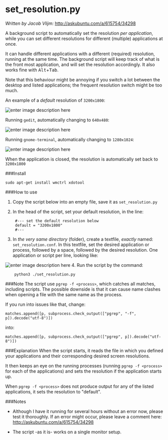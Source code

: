 # set_resolution.py

*Written by Jacob Vlijm:* http://askubuntu.com/a/615754/34298

A background script to automatically set the resolution *per application*, while you can set different resolutions for different (multiple) applications at once.

It can handle different applications with a different (required) resolution, running at the same time. The background script will keep track of what is the front most application, and will set the resolution accordingly. It also works fine with <kbd>Alt</kbd>+<kbd>Tab</kbd>.

Note that this behaviour might be annoying if you switch a lot between the desktop and listed applications; the frequent resolution switch might be too much.

An example of a *default* resolution of `3200x1800`:

![enter image description here][1]

Running `gedit`, automatically changing to `640x480`:

![enter image description here][2]

Running `gnome-terminal`, automatically changing to `1280x1024`:

![enter image description here][3]

When the application is closed, the resolution is automatically set back to `3200x1800`

###Install

    sudo apt-get install wmctrl xdotool

###How to use
1. Copy the script below into an empty file, save it as `set_resolution.py`
2. In the head of the script, set your default resolution, in the line:

        #--- set the default resolution below
        default = "3200x1800"
        #---

3. In *the very same directory* (folder), create a textfile, *exactly* named: `set_resolution.conf`. In this textfile, set the desired application or process, followed by a space, followed by the desired resolution. One application or script per line, looking like:

 ![enter image description here][4]
4. Run the script by the command:

        python3 ./set_resolution.py

###Note
The script use `pgrep -f <process>`, which catches all matches, including scripts. The possible downside is that it can cause name clashes when opening a file with the same name as the process.

If you run into issues like that, change:

    matches.append([p, subprocess.check_output(["pgrep", "-f", p]).decode("utf-8")])

into:

    matches.append([p, subprocess.check_output(["pgrep", p]).decode("utf-8")])

###Explanation
When the script starts, it reads the file in which you defined your applications and their corresponding desired screen resolutions.

It then keeps an eye on the running processes (running `pgrep -f <process>` for each of the applications) and sets the resolution if the application starts up.

When `pgrep -f <process>` does not produce output for any of the listed applications, it sets the resolution to "default".


###Notes
- Although I have it running for several hours without an error now, please test it thoroughly. If an error might occur, please leave a comment here: http://askubuntu.com/a/615754/34298
- The script -as it is- works on a single monitor setup.


  [1]: http://i.stack.imgur.com/sFVis.png
  [2]: http://i.stack.imgur.com/WKCCH.png
  [3]: http://i.stack.imgur.com/eM6Wh.png
  [4]: http://i.stack.imgur.com/ppvfe.png
